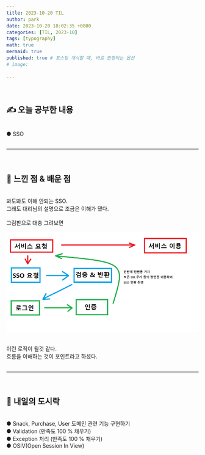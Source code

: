 ```yaml
---
title: 2023-10-20 TIL
author: park
date: 2023-10-20 18:02:35 +0800
categories: [TIL, 2023-10]
tags: [typography]
math: true
mermaid: true
published: true # 포스팅 개시할 때, 바로 반영되는 옵션
# image: 

---
```


<br>

## ✍ 오늘 공부한 내용

<br>
● SSO<br>
<br>

---

<br>

## 🧠 느낀 점 & 배운 점 

<br>
봐도봐도 이해 안되는 SSO.<br>
그래도 대리님의 설명으로 조금은 이해가 됐다.<br>
<br>
그림판으로 대충 그려보면<br>

![01](/assets/img/04.Java/06.til/2023-10-20/01.png)

<br>
이런 로직이 될것 같다.<br>
흐름을 이해하는 것이 포인트라고 하셨다.<br>

<br>

---

<br>

## 🍱 내일의 도시락

<br>
● Snack, Purchase, User 도메인 관련 기능 구현하기<br>
● Validation (만족도 100 % 채우기)<br>
● Exception 처리 (만족도 100 % 채우기)<br>
● OSIV(Open Session In View)<br>
<br>
<br>
